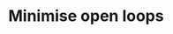 # Minimise open loops

<!-- {BearID:CABF16B8-4654-4B28-B770-3DD85B02E2FC-3179-0000054A65E8D060} -->
